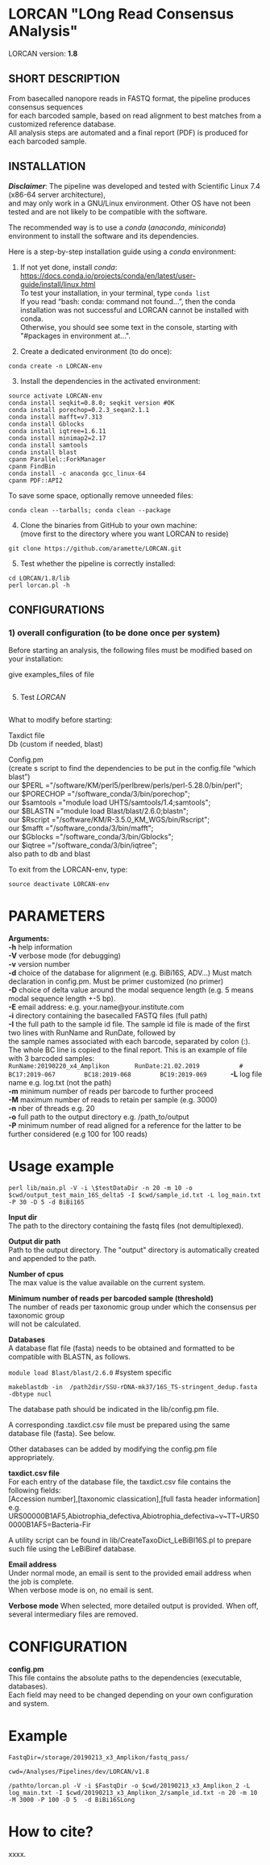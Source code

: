 
LORCAN "LOng Read Consensus ANalysis" 	 
====================================
LORCAN version: **1.8**

## SHORT DESCRIPTION   
From basecalled nanopore reads in FASTQ format, the pipeline produces consensus sequences     
for each barcoded sample, based on read alignment to best matches from a customized reference database.  
All analysis steps are automated and a final report (PDF) is produced for each barcoded sample.      

## INSTALLATION       
***Disclaimer***: The pipeline was developed and tested with Scientific Linux 7.4 (x86-64 server architecture),    
and may only work in a GNU/Linux environment. Other OS have not been tested and are not likely to be compatible with the software.    

The recommended way is to use a *conda* (*anaconda*, *miniconda*) environment to install the software and its dependencies.     

Here is a step-by-step installation guide using a *conda* environment:     
1.	If not yet done, install *conda*:     
https://docs.conda.io/projects/conda/en/latest/user-guide/install/linux.html     
To test your installation, in your terminal, type `conda list`     
If you read “bash: conda: command not found...”, then the conda installation was not successful and LORCAN cannot be installed with conda.     
Otherwise, you should see some text in the console, starting with "#packages in environment at...".       

2.	Create a dedicated environment (to do once):     
```
conda create -n LORCAN-env         
```

3.	Install the dependencies in the activated environment:      
```
source activate LORCAN-env         
conda install seqkit=0.8.0; seqkit version #OK       
conda install porechop=0.2.3_seqan2.1.1
conda install mafft=v7.313
conda install Gblocks           		
conda install iqtree=1.6.11	             	
conda install minimap2=2.17	       
conda install samtools       
conda install blast       
cpanm Parallel::ForkManager 	       
cpanm FindBin
conda install -c anaconda gcc_linux-64
cpanm PDF::API2       
```

To save some space, optionally remove unneeded files:    
```
conda clean --tarballs; conda clean --package        
```


4.	Clone the binaries from GitHub to your own machine:          
(move first to the directory where you want LORCAN to reside)      
```
git clone https://github.com/aramette/LORCAN.git    
```

5.	Test whether the pipeline is correctly installed:    
```
cd LORCAN/1.8/lib
perl lorcan.pl -h
```

## CONFIGURATIONS
### 1) overall configuration (to be done once per system)
   
Before starting an analysis, the following files must be modified based on your installation:      

give examples_files of file



```
```
5.	Test *LORCAN*            
```
```

What to modify before starting:       

Taxdict file        
Db (custom if needed, blast)       

Config.pm       
(create s script to find the dependencies to be put in the config.file “which blast”)       
our $PERL			="/software/KM/perl5/perlbrew/perls/perl-5.28.0/bin/perl";       
our $PORECHOP		="/software_conda/3/bin/porechop";       
our $samtools		="module load UHTS/samtools/1.4;samtools";       		
our $BLASTN			="module load Blast/blast/2.6.0;blastn";       
our $Rscript 		="/software/KM/R-3.5.0_KM_WGS/bin/Rscript";       
our $mafft 			="/software_conda/3/bin/mafft";       
our $Gblocks		="/software_conda/3/bin/Gblocks";       
our $iqtree			="/software_conda/3/bin/iqtree";       
also path to db and blast       

To exit from the LORCAN-env, type: 
```
source deactivate LORCAN-env        
```


# PARAMETERS        

**Arguments:**      
**-h** help information            
**-V** verbose mode (for debugging)      
**-v** version number      
**-d** choice of the database for alignment (e.g. BiBi16S, ADV...) Must match declaration in config.pm. Must be primer customized (no primer)       
**-D** choice of delta value around the modal sequence length (e.g. 5 means modal sequence length +-5 bp).       
**-E** email address: e.g.  your.name\@your.institute.com       
**-i** directory containing the basecalled FASTQ files (full path)      
**-I** the full path to the sample id file. The sample id file is made of the first two lines with RunName and RunDate, followed by      
	the sample names associated with each barcode, separated by colon (:). The whole BC line is copied to the final report. 
	This is an example of file with 3 barcoded samples:     
	`
	RunName:20190220_x4_Amplikon      
	RunDate:21.02.2019      	
	#      
	BC17:2019-067      	
	BC18:2019-068      	
	BC19:2019-069      
	`
**-L** log file name e.g. log.txt (not the path)        
**-m** minimum number of reads per barcode to further proceed        
**-M** maximum number of reads to retain per sample (e.g. 3000)      
**-n** nber of threads e.g. 20       
**-o** full path to the output directory e.g. /path_to/output        
**-P** minimum  number of read aligned for a reference for the latter to be further considered (e.g 100 for 100 reads)        

# Usage example   
`perl lib/main.pl -V -i \$testDataDir -n 20 -m 10 -o $cwd/output_test_main_16S_delta5 -I $cwd/sample_id.txt -L log_main.txt -P 30 -D 5 -d BiBi16S`      
	
**Input dir**     		
The path to the directory containing the fastq files (not demultiplexed).          
		
**Output dir path**   
Path to the output directory. The "output" directory is automatically created and appended to the path.    
		
**Number of cpus**   
The max value is the value available on the current system.		
		
**Minimum number of reads per barcoded sample (threshold)**   
The number of reads per taxonomic group under which the consensus per taxonomic group 		
will not be calculated.		
		
**Databases**   
A database flat file (fasta) needs to be obtained and formatted to be compatible with BLASTN, as follows.     

`module load Blast/blast/2.6.0` #system specific     

`makeblastdb -in  /path2dir/SSU-rDNA-mk37/16S_TS-stringent_dedup.fasta -dbtype nucl`     

The database path should be indicated in the lib/config.pm file.     

A corresponding .taxdict.csv file must be prepared using the same database file (fasta). See below.      

Other databases can be added by modifying the config.pm file appropriately.    

**taxdict.csv file**   
For each entry of the database file, the taxdict.csv file contains the following fields:     
[Accession number],[taxonomic classication],[full fasta header information]      
e.g. URS00000B1AF5,Abiotrophia_defectiva,Abiotrophia_defectiva~v~TT~URS00000B1AF5=Bacteria-Fir      
			
A utility script can be found in lib/CreateTaxoDict_LeBiBI16S.pl to prepare such file using the LeBiBiref database.     
		
      
		
**Email address**   
Under normal mode, an email is sent to the provided email address when the job is complete.    
When verbose mode is on, no email is sent.   

**Verbose mode**
When selected, more detailed output is provided. When off, several intermediary files are removed.    
		
		
# CONFIGURATION   
**config.pm**   
This file contains the absolute paths to the dependencies (executable, databases).    
Each field may need to be changed depending on your own configuration and system.    

# Example

`FastqDir=/storage/20190213_x3_Amplikon/fastq_pass/`   

`cwd=/Analyses/Pipelines/dev/LORCAN/v1.8`   

`/pathto/lorcan.pl -V -i $FastqDir -o $cwd/20190213_x3_Amplikon_2 -L log_main.txt -I $cwd/20190213_x3_Amplikon_2/sample_id.txt -n 20 -m 10 -M 3000 -P 100 -D 5  -d BiBi16SLong`
     

# How to cite?       		
xxxx.    


